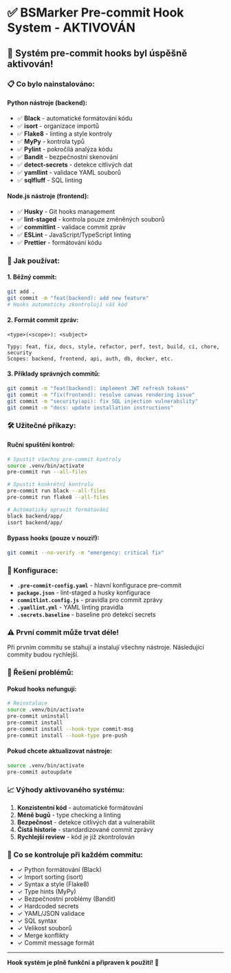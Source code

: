 # ✅ BSMarker Pre-commit Hook System - AKTIVOVÁN

## 🎉 Systém pre-commit hooks byl úspěšně aktivován!

### 📋 Co bylo nainstalováno:

#### Python nástroje (backend):
- ✅ **Black** - automatické formátování kódu
- ✅ **isort** - organizace importů
- ✅ **Flake8** - linting a style kontroly
- ✅ **MyPy** - kontrola typů
- ✅ **Pylint** - pokročilá analýza kódu
- ✅ **Bandit** - bezpečnostní skenování
- ✅ **detect-secrets** - detekce citlivých dat
- ✅ **yamllint** - validace YAML souborů
- ✅ **sqlfluff** - SQL linting

#### Node.js nástroje (frontend):
- ✅ **Husky** - Git hooks management
- ✅ **lint-staged** - kontrola pouze změněných souborů
- ✅ **commitlint** - validace commit zpráv
- ✅ **ESLint** - JavaScript/TypeScript linting
- ✅ **Prettier** - formátování kódu

### 🚀 Jak používat:

#### 1. Běžný commit:
```bash
git add .
git commit -m "feat(backend): add new feature"
# Hooks automaticky zkontrolují váš kód
```

#### 2. Formát commit zpráv:
```
<type>(<scope>): <subject>

Typy: feat, fix, docs, style, refactor, perf, test, build, ci, chore, security
Scopes: backend, frontend, api, auth, db, docker, etc.
```

#### 3. Příklady správných commitů:
```bash
git commit -m "feat(backend): implement JWT refresh tokens"
git commit -m "fix(frontend): resolve canvas rendering issue"
git commit -m "security(api): fix SQL injection vulnerability"
git commit -m "docs: update installation instructions"
```

### 🛠️ Užitečné příkazy:

#### Ruční spuštění kontrol:
```bash
# Spustit všechny pre-commit kontroly
source .venv/bin/activate
pre-commit run --all-files

# Spustit konkrétní kontrolu
pre-commit run black --all-files
pre-commit run flake8 --all-files

# Automaticky opravit formátování
black backend/app/
isort backend/app/
```

#### Bypass hooks (pouze v nouzi!):
```bash
git commit --no-verify -m "emergency: critical fix"
```

### 📁 Konfigurace:

- **`.pre-commit-config.yaml`** - hlavní konfigurace pre-commit
- **`package.json`** - lint-staged a husky konfigurace
- **`commitlint.config.js`** - pravidla pro commit zprávy
- **`.yamllint.yml`** - YAML linting pravidla
- **`.secrets.baseline`** - baseline pro detekci secrets

### ⚠️ První commit může trvat déle!

Při prvním commitu se stahují a instalují všechny nástroje.
Následující commity budou rychlejší.

### 🔧 Řešení problémů:

#### Pokud hooks nefungují:
```bash
# Reinstalace
source .venv/bin/activate
pre-commit uninstall
pre-commit install
pre-commit install --hook-type commit-msg
pre-commit install --hook-type pre-push
```

#### Pokud chcete aktualizovat nástroje:
```bash
source .venv/bin/activate
pre-commit autoupdate
```

### 📈 Výhody aktivovaného systému:

1. **Konzistentní kód** - automatické formátování
2. **Méně bugů** - type checking a linting
3. **Bezpečnost** - detekce citlivých dat a vulnerabilit
4. **Čistá historie** - standardizované commit zprávy
5. **Rychlejší review** - kód je již zkontrolován

### 🎯 Co se kontroluje při každém commitu:

- ✓ Python formátování (Black)
- ✓ Import sorting (isort)
- ✓ Syntax a style (Flake8)
- ✓ Type hints (MyPy)
- ✓ Bezpečnostní problémy (Bandit)
- ✓ Hardcoded secrets
- ✓ YAML/JSON validace
- ✓ SQL syntax
- ✓ Velikost souborů
- ✓ Merge konflikty
- ✓ Commit message formát

---

**Hook systém je plně funkční a připraven k použití!** 🚀
